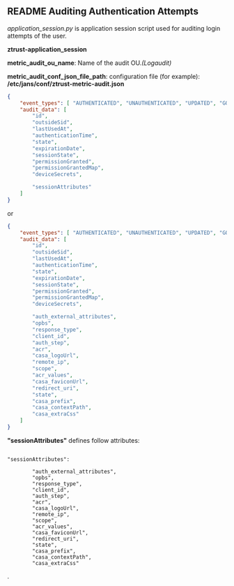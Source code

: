 ## README Auditing Authentication Attempts

*application_session.py* is application session script used for auditing login attempts of the user.

**ztrust-application_session**  

**metric_audit_ou_name**: Name of the audit OU.*(Logaudit)*  

**metric_audit_conf_json_file_path**: configuration file (for example): **/etc/jans/conf/ztrust-metric-audit.json**  

```json
{
    "event_types": [ "AUTHENTICATED", "UNAUTHENTICATED", "UPDATED", "GONE" ],
    "audit_data": [ 
        "id",
        "outsideSid",
        "lastUsedAt",
        "authenticationTime",
        "state",
        "expirationDate",
        "sessionState",
        "permissionGranted",
        "permissionGrantedMap",
        "deviceSecrets",

        "sessionAttributes"
    ]    
}
```

or

```json
{
    "event_types": [ "AUTHENTICATED", "UNAUTHENTICATED", "UPDATED", "GONE" ],
    "audit_data": [ 
        "id",
        "outsideSid",
        "lastUsedAt",
        "authenticationTime",
        "state",
        "expirationDate",
        "sessionState",
        "permissionGranted",
        "permissionGrantedMap",
        "deviceSecrets",

        "auth_external_attributes",
        "opbs",
        "response_type",
        "client_id",
        "auth_step",
        "acr",
        "casa_logoUrl",
        "remote_ip",
        "scope",
        "acr_values",
        "casa_faviconUrl",
        "redirect_uri",
        "state",
        "casa_prefix",
        "casa_contextPath",
        "casa_extraCss"
    ]
}
```

**"sessionAttributes"** defines follow attributes:  

```text

"sessionAttributes":

        "auth_external_attributes",
        "opbs",
        "response_type",
        "client_id",
        "auth_step",
        "acr",
        "casa_logoUrl",
        "remote_ip",
        "scope",
        "acr_values",
        "casa_faviconUrl",
        "redirect_uri",
        "state",
        "casa_prefix",
        "casa_contextPath",
        "casa_extraCss"

```

.
